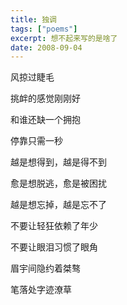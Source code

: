 ```yaml
---
title: 独调
tags: ["poems"]
excerpt: 想不起来写的是啥了
date: 2008-09-04
---
```


风掠过睫毛

挑衅的感觉刚刚好

和谁还缺一个拥抱

停靠只需一秒



越是想得到，越是得不到

愈是想脱逃，愈是被困扰

越是想忘掉，越是忘不了



不要让轻狂依赖了年少

不要让眼泪习惯了眼角



眉宇间隐约着桀骜

笔落处字迹潦草
